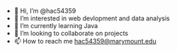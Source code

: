 - 👋 Hi, I’m @hac54359
- 👀 I’m interested in web devlopment and data analysis
- 🌱 I’m currently learning Java
- 💞️ I’m looking to collaborate on projects
- 📫 How to reach me hac54359@marymount.edu

<!---
hac54359/hac54359 is a ✨ special ✨ repository because its `README.md` (this file) appears on your GitHub profile.
You can click the Preview link to take a look at your changes.
--->
